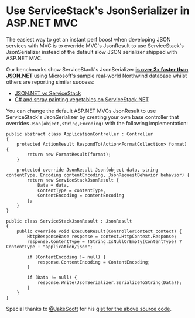 # Use ServiceStack's JsonSerializer in ASP.NET MVC

The easiest way to get an instant perf boost when developing JSON services with MVC is to
override MVC's JsonResult to use ServiceStack's JsonSerializer instead of the default slow
JSON serializer shipped with ASP.NET MVC.

Our benchmarks show ServiceStack's JsonSerializer 
**[is over 3x faster than JSON.NET](https://servicestack.netbenchmarks/NorthwindDatabaseRowsSerialization.100000-times.2010-08-17.html)**
using Microsoft's sample real-world Northwind database whilst others are reporting similar success:

  - [JSON.NET vs ServiceStack](http://daniel.wertheim.se/2011/02/07/json-net-vs-servicestack/)
  - [C# and spray painting vegetables on ServiceStack.NET](http://fir3pho3nixx.blogspot.com/2011/04/servicestacknet.html)


You can change the default ASP.NET MVCs JsonResult to use ServiceStack's JsonSerializer 
by creating your own base controller that overrides `Json(object,string,Encoding)` with the 
following implementation:

    public abstract class ApplicationController : Controller
    {
        protected ActionResult RespondTo(Action<FormatCollection> format) {
            return new FormatResult(format);
        }

        protected override JsonResult Json(object data, string contentType, Encoding contentEncoding, JsonRequestBehavior behavior) {
            return new ServiceStackJsonResult {
                Data = data,
                ContentType = contentType,
                ContentEncoding = contentEncoding
            };
        }
    }
    
    public class ServiceStackJsonResult : JsonResult
    {
        public override void ExecuteResult(ControllerContext context) {
            HttpResponseBase response = context.HttpContext.Response;
            response.ContentType = !String.IsNullOrEmpty(ContentType) ? ContentType : "application/json";

            if (ContentEncoding != null) {
                response.ContentEncoding = ContentEncoding;
            }

            if (Data != null) {
                response.Write(JsonSerializer.SerializeToString(Data));
            }
        }
    }    
    
Special thanks to [@JakeScott](http://twitter.com/JakeScott) for his 
[gist for the above source code](https://gist.github.com/1037528).